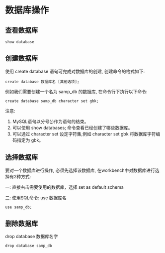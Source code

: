 # 数据库操作
## 查看数据库
```
show database
```

## 创建数据库
使用 create database 语句可完成对数据库的创建, 创建命令的格式如下:

```
create database 数据库名 [其他选项];
```

例如我们需要创建一个名为 samp_db 的数据库, 在命令行下执行以下命令:

```
create database samp_db character set gbk;
```

注意: 

1. MySQL语句以分号(;)作为语句的结束。
2. 可以使用 show databases; 命令查看已经创建了哪些数据库。
3. 可以通过 character set 设定字符集,例如 character set gbk 将数据库字符编码指定为 gbk。

## 选择数据库
要对一个数据库进行操作, 必须先选择该数据库, 在workbench中对数据库进行选择有2种方式:

一: 直接右击需要使用的数据库，选择 set as default schema

二: 使用SQL命令: use 数据库名

```
use samp_db;
```

## 删除数据库
drop database 数据库名字
```
drop database samp_db
```